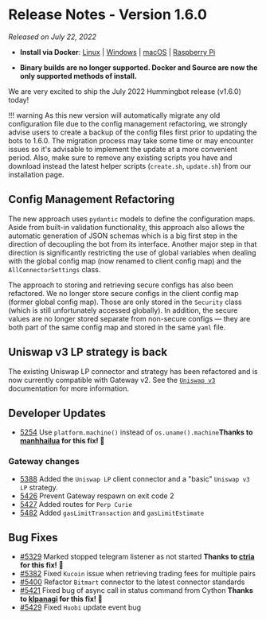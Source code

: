 # Release Notes - Version 1.6.0

*Released on July 22, 2022*

- **Install via Docker**: [Linux](/installation/docker/#linuxubuntu) | [Windows](/installation/docker/#windows) | [macOS](/installation/docker/#macos) | [Raspberry Pi](/installation/raspberry-pi/#install-via-docker)

- **Binary builds are no longer supported. Docker and Source are now the only supported methods of install.**

We are very excited to ship the July 2022 Hummingbot release (v1.6.0) today!

!!! warning
    As this new version will automatically migrate any old configuration file due to the config management refactoring, we strongly advise users to create a backup of the config files first prior to updating the bots to 1.6.0. The migration process may take some time or may encounter issues so it's advisable to implement the update at a more convenient period. Also, make sure to remove any existing scripts you have and download instead the latest helper scripts (`create.sh`, `update.sh`) from our installation page.

## Config Management Refactoring

The new approach uses `pydantic` models to define the configuration maps. Aside from built-in validation functionality, this approach also allows the automatic generation of JSON schemas which is a big first step in the direction of decoupling the bot from its interface. Another major step in that direction is significantly restricting the use of global variables when dealing with the global config map (now renamed to client config map) and the `AllConnectorSettings` class.

The approach to storing and retrieving secure configs has also been refactored. We no longer store secure configs in the client config map (former global config map). Those are only stored in the `Security` class (which is still unfortunately accessed globally). In addition, the secure values are no longer stored separate from non-secure configs — they are both part of the same config map and stored in the same `yaml` file.

## Uniswap v3 LP strategy is back

The existing Uniswap LP connector and strategy has been refactored and is now currently compatible with Gateway v2.
See the [`Uniswap v3`](/strategies/uniswap-v3-lp) documentation for more information.

## Developer Updates

- [5254](https://github.com/hummingbot/hummingbot/pull/5254) Use `platform.machine()` instead of `os.uname().machine`**Thanks to [manhhailua](https://github.com/manhhailua) for this fix! 🙏**

### Gateway changes

- [5388](https://github.com/hummingbot/hummingbot/pull/5388) Added the `Uniswap LP` client connector and a "basic" `Uniswap v3 LP` strategy.
- [5426](https://github.com/hummingbot/hummingbot/pull/5426) Prevent Gateway respawn on exit code 2
- [5427](https://github.com/hummingbot/hummingbot/pull/5427) Added routes for `Perp Curie`
- [5482](https://github.com/hummingbot/hummingbot/pull/5482) Added `gasLimitTransaction` and `gasLimitEstimate`

## Bug Fixes

- [#5329](https://github.com/hummingbot/hummingbot/issues/5329) Marked stopped telegram listener as not started **Thanks to [ctria](https://github.com/ctria) for this fix! 🙏**
- [#5382](https://github.com/hummingbot/hummingbot/issues/5382) Fixed `Kucoin` issue when retrieving trading fees for multiple pairs
- [#5400](https://github.com/hummingbot/hummingbot/issues/5400) Refactor `Bitmart` connector to the latest connector standards
- [#5421](https://github.com/hummingbot/hummingbot/pull/5421) Fixed bug of async call in status command from Cython **Thanks to [klpanagi](https://github.com/klpanagi) for this fix! 🙏**
- [#5429](https://github.com/hummingbot/hummingbot/pull/5429) Fixed `Huobi` update event bug

